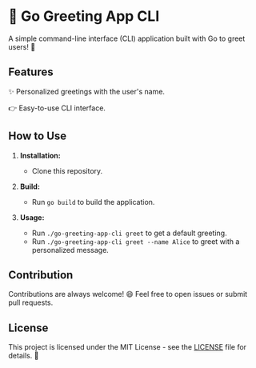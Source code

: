 # 🚀 Go Greeting App CLI

A simple command-line interface (CLI) application built with Go to greet users! 🎉

## Features

✨ Personalized greetings with the user's name.

👉 Easy-to-use CLI interface.

## How to Use

1. **Installation:**
   - Clone this repository.

2. **Build:**
   - Run `go build` to build the application.

3. **Usage:**
   - Run `./go-greeting-app-cli greet` to get a default greeting.
   - Run `./go-greeting-app-cli greet --name Alice` to greet with a personalized message.

## Contribution

Contributions are always welcome! 😄 Feel free to open issues or submit pull requests.

## License

This project is licensed under the MIT License - see the [LICENSE](LICENSE) file for details. 📝

